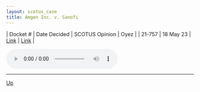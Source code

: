 ```yaml
---
layout: scotus_case
title: Amgen Inc. v. Sanofi
---
```


| Docket # | Date Decided | SCOTUS Opinion | Oyez |
| 21-757 | 18 May 23 | [Link](https://www.supremecourt.gov/opinions/22pdf/598us2r24_m6hn.pdf) | [Link](https://www.oyez.org/cases/2022/21-757) |

<audio controls>
   <source src='./resources/21-757.mp3' type='audio/mpeg'>
</audio>

<object data='./resources/21-757.pdf' type='application/pdf'></object>

---

[Up](./README.md)